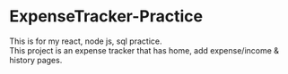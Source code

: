 # ExpenseTracker-Practice
This is for my react, node js, sql practice.
<br/>
This project is an expense tracker that has home, add expense/income & history pages.
